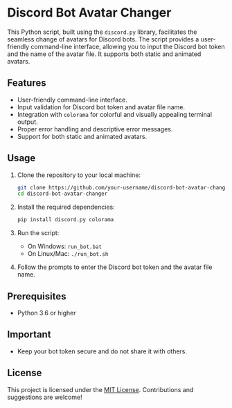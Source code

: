 # Discord Bot Avatar Changer

This Python script, built using the `discord.py` library, facilitates the seamless change of avatars for Discord bots. The script provides a user-friendly command-line interface, allowing you to input the Discord bot token and the name of the avatar file. It supports both static and animated avatars.

## Features
- User-friendly command-line interface.
- Input validation for Discord bot token and avatar file name.
- Integration with `colorama` for colorful and visually appealing terminal output.
- Proper error handling and descriptive error messages.
- Support for both static and animated avatars.

## Usage
1. Clone the repository to your local machine:
    ```bash
    git clone https://github.com/your-username/discord-bot-avatar-changer.git
    cd discord-bot-avatar-changer
    ```

2. Install the required dependencies:
    ```bash
    pip install discord.py colorama
    ```

3. Run the script:
    - On Windows: `run_bot.bat`
    - On Linux/Mac: `./run_bot.sh`

4. Follow the prompts to enter the Discord bot token and the avatar file name.

## Prerequisites
- Python 3.6 or higher

## Important
- Keep your bot token secure and do not share it with others.

## License
This project is licensed under the [MIT License](LICENSE). Contributions and suggestions are welcome!
